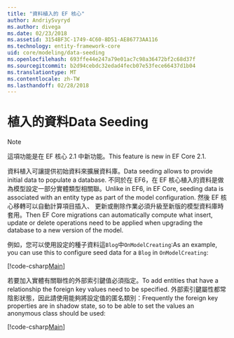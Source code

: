 ```yaml
---
title: "資料植入的 EF 核心"
author: AndriySvyryd
ms.author: divega
ms.date: 02/23/2018
ms.assetid: 3154BF3C-1749-4C60-8D51-AE86773AA116
ms.technology: entity-framework-core
uid: core/modeling/data-seeding
ms.openlocfilehash: 693ffe44e247a79e01ac7c98a36472bf2c68d37f
ms.sourcegitcommit: b2d94cebdc32edad4fecb07e53fece66437d1b04
ms.translationtype: MT
ms.contentlocale: zh-TW
ms.lasthandoff: 02/28/2018
---
```

# <a name="data-seeding"></a><span data-ttu-id="d07a1-102">植入的資料</span><span class="sxs-lookup"><span data-stu-id="d07a1-102">Data Seeding</span></span>

> [!NOTE]  
> <span data-ttu-id="d07a1-103">這項功能是在 EF 核心 2.1 中新功能。</span><span class="sxs-lookup"><span data-stu-id="d07a1-103">This feature is new in EF Core 2.1.</span></span>

<span data-ttu-id="d07a1-104">資料植入可讓提供初始資料來擴展資料庫。</span><span class="sxs-lookup"><span data-stu-id="d07a1-104">Data seeding allows to provide initial data to populate a database.</span></span> <span data-ttu-id="d07a1-105">不同於在 EF6，在 EF 核心植入的資料是做為模型設定一部分實體類型相關聯。</span><span class="sxs-lookup"><span data-stu-id="d07a1-105">Unlike in EF6, in EF Core, seeding data is associated with an entity type as part of the model configuration.</span></span> <span data-ttu-id="d07a1-106">然後 EF 核心移轉可以自動計算項目插入、 更新或刪除作業必須升級至新版的模型資料庫時套用。</span><span class="sxs-lookup"><span data-stu-id="d07a1-106">Then EF Core migrations can automatically compute what insert, update or delete operations need to be applied when upgrading the database to a new version of the model.</span></span>

<span data-ttu-id="d07a1-107">例如，您可以使用設定的種子資料這`Blog`中`OnModelCreating`:</span><span class="sxs-lookup"><span data-stu-id="d07a1-107">As an example, you can use this to configure seed data for a `Blog` in `OnModelCreating`:</span></span>

[!code-csharp[Main](../../../samples/core/DataSeeding/DataSeedingContext.cs?name=BlogSeed)]

<span data-ttu-id="d07a1-108">若要加入實體有關聯性的外部索引鍵值必須指定。</span><span class="sxs-lookup"><span data-stu-id="d07a1-108">To add entities that have a relationship the foreign key values need to be specified.</span></span> <span data-ttu-id="d07a1-109">外部索引鍵屬性都常陰影狀態，因此請使用能夠將設定值的匿名類別：</span><span class="sxs-lookup"><span data-stu-id="d07a1-109">Frequently the foreign key properties are in shadow state, so to be able to set the values an anonymous class should be used:</span></span>

[!code-csharp[Main](../../../samples/core/DataSeeding/DataSeedingContext.cs?name=PostSeed)]
